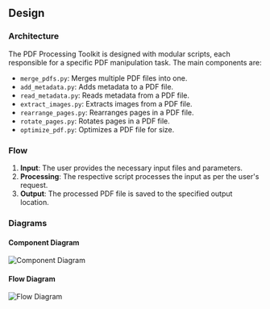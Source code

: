 ## Design

### Architecture

The PDF Processing Toolkit is designed with modular scripts, each responsible for a specific PDF manipulation task. The main components are:

- `merge_pdfs.py`: Merges multiple PDF files into one.
- `add_metadata.py`: Adds metadata to a PDF file.
- `read_metadata.py`: Reads metadata from a PDF file.
- `extract_images.py`: Extracts images from a PDF file.
- `rearrange_pages.py`: Rearranges pages in a PDF file.
- `rotate_pages.py`: Rotates pages in a PDF file.
- `optimize_pdf.py`: Optimizes a PDF file for size.

### Flow

1. **Input**: The user provides the necessary input files and parameters.
2. **Processing**: The respective script processes the input as per the user's request.
3. **Output**: The processed PDF file is saved to the specified output location.

### Diagrams

#### Component Diagram

![Component Diagram](path/to/component-diagram.png)

#### Flow Diagram

![Flow Diagram](path/to/flow-diagram.png)